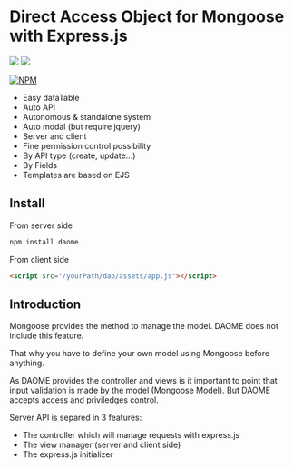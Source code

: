 # Direct Access Object for Mongoose with Express.js


[![][gt-issues]][gt-issues]
[![][gt-licence]][gt-licence]

[![NPM](https://nodei.co/npm/daome.png?downloads)](https://nodei.co/npm/daome/)

* Easy dataTable
* Auto API
* Autonomous & standalone system
* Auto modal (but require jquery)
* Server and client 
* Fine permission control possibility
 * By API type (create, update...) 
 * By Fields
* Templates are based on EJS


## Install

From server side
```bash
npm install daome
```

From client side
```html
<script src="/yourPath/dao/assets/app.js"></script>
```

## Introduction

Mongoose provides the method to manage the model. DAOME does not include this feature.

That why you have to define your own model using Mongoose before anything.

As DAOME provides the controller and views is it important to point that input validation is made by the model (Mongoose Model). But DAOME accepts access and priviledges control.

Server API is separed in 3 features:

* The controller which will manage requests with express.js
* The view manager (server and client side)
* The express.js initializer



[gt-issues]: https://img.shields.io/github/issues/mykiimike/daome.svg
[gt-licence]: https://img.shields.io/badge/license-GPLv3-blue.svg
